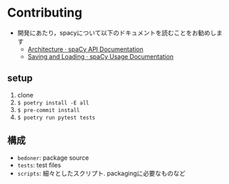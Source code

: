 # Contributing

- 開発にあたり，spacyについて以下のドキュメントを読むことをお勧めします
    - [Architecture · spaCy API Documentation](https://spacy.io/api)
    - [Saving and Loading · spaCy Usage Documentation](https://spacy.io/usage/saving-loading)

## setup

1. clone
2. `$ poetry install -E all`
3. `$ pre-commit install`
4. `$ poetry run pytest tests`

## 構成

- `bedoner`: package source
- `tests`: test files
- `scripts`: 細々としたスクリプト. packagingに必要なものなど

